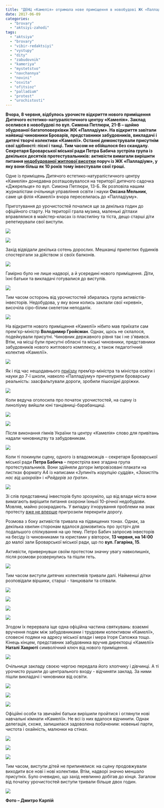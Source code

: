 ```yaml
---
title: "ДЕНЦ «Камелія» отримала нове приміщення в новобудові ЖК «Палладіум» - ФОТО"
date: 2017-06-09
categories: 
  - "brovary"
  - "aktsiyi-zahodi"
tags: 
  - "aktsiya"
  - "brovary"
  - "vibir-redaktsiyi"
  - "vystupy"
  - "dity"
  - "zabudovnik"
  - "kameriya"
  - "mystetstvo"
  - "navchannya"
  - "novini"
  - "osvita"
  - "ofitsioz"
  - "palladium"
  - "protest"
  - "urochistosti"
---
```


**Вчора, 8 червня, відбулось урочисте відкриття нового приміщення Дитячого естетико-натуралістичного центру «Камелія». Заклад оселився в новобудові по вул. Симона Петлюри, 21-В – щойно збудованої багатоповерхівки ЖК «Палладіум». На відкриття завітали найвищі чиновники Броварів, представники забудовників, викладачі і дитячі творчі колективи «Камелії». Останні демонстрували присутнім свої здібності: пісні і танці. Тим часом не обійшлося без скандалу. Секретаря Броварської міської ради Петра Бабича зустріла група із декількох десятків протестувальників: активісти вимагали вирішити питання [недобудованої житлової висотки](https://mpz.brovary.org/vkladniki-sudyatsya-iz-zabudovnikom-za-nezavershenu-bagatopoverhivku-chernyahovskogo-21b/) поруч із ЖК «Палладіум», у яку вони більш як 10 років тому інвестували свої гроші.**

Одне із приміщень Дитячого естетико-натуралістичного центру «Камелія» донедавна розташовувалося на території дитячого садочка «Джерельце» по вул. Симона Петлюри, 13-Б. Як розповіла нашим журналістам очільниця управління освіти і науки **Оксана Мельник**, саме ця філія «Камелії» вчора переселилась до «Палладіуму».

Приготування до урочистостей почалися ще за декілька годин до офіційного старту. На території грала музика, маленькі дітлахи вправлялися в майстер-класах із пластиліну та тіста, дещо старші діти репетирували свої виступи.

[![](https://mpz.brovary.org/wp-content/uploads/2017/06/Kameliya-Petlyury-Palladium-08.06.2017_00004.jpg)](https://mpz.brovary.org/wp-content/uploads/2017/06/Kameliya-Petlyury-Palladium-08.06.2017_00004.jpg)

[![](https://mpz.brovary.org/wp-content/uploads/2017/06/Kameliya-Petlyury-Palladium-08.06.2017_00006.jpg)](https://mpz.brovary.org/wp-content/uploads/2017/06/Kameliya-Petlyury-Palladium-08.06.2017_00006.jpg)

Захід відвідали декілька сотень дорослих. Мешканці прилеглих будинків спостерігали за дійством зі своїх балконів.

[![](https://mpz.brovary.org/wp-content/uploads/2017/06/Kameliya-Petlyury-Palladium-08.06.2017_00040.jpg)](https://mpz.brovary.org/wp-content/uploads/2017/06/Kameliya-Petlyury-Palladium-08.06.2017_00040.jpg)

Гамірно було не лише надворі, а й усередині нового приміщення. Діти, їхні батьки та викладачі готувалися до виступів.

[![](https://mpz.brovary.org/wp-content/uploads/2017/06/Kameliya-Petlyury-Palladium-08.06.2017_00016.jpg)](https://mpz.brovary.org/wp-content/uploads/2017/06/Kameliya-Petlyury-Palladium-08.06.2017_00016.jpg)

Тим часом осторонь від урочистостей збиралась група активістів-інвесторів. Недобудова, у яку вони колись заклали свої «кревні», височіла сіро-білим скелетом неподалік.

[![](https://mpz.brovary.org/wp-content/uploads/2017/06/Kameliya-Petlyury-Palladium-08.06.2017_00034.jpg)](https://mpz.brovary.org/wp-content/uploads/2017/06/Kameliya-Petlyury-Palladium-08.06.2017_00034.jpg)

На відкриття нового приміщення «Камелії» нібито мав приїхати сам прем'єр-міністр **Володимир Гройсман**. Однак, щось не склалося, подейкували присутні. Чиновник державного рівня так і не з'явився. Втім, на місці були присутні обласні та міські чиновники, представники забудовників нового житлового комплексу, а також педагогічний колектив «Камелії».

[![](https://mpz.brovary.org/wp-content/uploads/2017/06/Kameliya-Petlyury-Palladium-08.06.2017_00063.jpg)](https://mpz.brovary.org/wp-content/uploads/2017/06/Kameliya-Petlyury-Palladium-08.06.2017_00063.jpg)

Як і під час нещодавнього [приїзду](https://mpz.brovary.org/u-brovarskij-shkoli-7-pobuvaly-grojsman-grynevych-ta-delegatsiya-iz-kytayu-foto/) прем’єр-міністра та міністра освіти і науки до 7-ї школи, навколо «Палладіуму» причепурили броварську реальність: заасфальтували дороги, зробили пішохідні доріжки.

[![](https://mpz.brovary.org/wp-content/uploads/2017/06/Kameliya-Petlyury-Palladium-08.06.2017_00032.jpg)](https://mpz.brovary.org/wp-content/uploads/2017/06/Kameliya-Petlyury-Palladium-08.06.2017_00032.jpg)

Коли ведуча оголосила про початок урочистостей, на сцену із линоліуму вийшли юні танцівниці-барабанщиці.

[![](https://mpz.brovary.org/wp-content/uploads/2017/06/Kameliya-Petlyury-Palladium-08.06.2017_00052.jpg)](https://mpz.brovary.org/wp-content/uploads/2017/06/Kameliya-Petlyury-Palladium-08.06.2017_00052.jpg)

[![](https://mpz.brovary.org/wp-content/uploads/2017/06/Kameliya-Petlyury-Palladium-08.06.2017_00059.jpg)](https://mpz.brovary.org/wp-content/uploads/2017/06/Kameliya-Petlyury-Palladium-08.06.2017_00059.jpg)

Після виконання гімнів України та центру «Камелія» слово для привітань надали чиновництву та забудовникам.

[![](https://mpz.brovary.org/wp-content/uploads/2017/06/Kameliya-Petlyury-Palladium-08.06.2017_00077.jpg)](https://mpz.brovary.org/wp-content/uploads/2017/06/Kameliya-Petlyury-Palladium-08.06.2017_00077.jpg)

Коли ті покинули сцену, одного із владоможців – секретаря Броварської міської ради **Петра Бабича** – перестріла вже згадана група протестувальників. Вони здійняли догори імпровізовані плакати на листках формату А4 із написами «_Зупиніть корупцію суддів_», «_Захистіть нас від шахраїв_» і «_Рейдерів за ґрати_».

[![](https://mpz.brovary.org/wp-content/uploads/2017/06/Kameliya-Petlyury-Palladium-08.06.2017_00120.jpg)](https://mpz.brovary.org/wp-content/uploads/2017/06/Kameliya-Petlyury-Palladium-08.06.2017_00120.jpg)

Зі слів представниці інвесторів було зрозуміло, що від влади міста вони вимагають вирішити питання охорони їхньої 10-річної недобудови. Мовляв, майно розкрадають. У випадку ігнорування проблеми на знак протесту [вже не вперше](https://mpz.brovary.org/10-rokiv-u-poshukah-pravdy-vkladnyky-brovarskogo-dovgobudu-pogrozhuyut-perekryty-dorogy/) пригрозили перекрити дорогу.

Розмова з боку активістів тривала на підвищених тонах. Однак, за декілька хвилин сторонам вдалося домовитись про зустріч для подальшого спілкування на цю тему. Петро Бабич запросив інвесторів на бесіду із чиновниками та юристами у вівторок, **13 червня, на 14:00** до малої зали Броварської міської ради, що по **вул. Гагаріна, 15**.

Активісти, привернувши своїм протестом значну увагу навколишніх, після розмови розвернулись та пішли геть.

[![](https://mpz.brovary.org/wp-content/uploads/2017/06/Kameliya-Petlyury-Palladium-08.06.2017_00140.jpg)](https://mpz.brovary.org/wp-content/uploads/2017/06/Kameliya-Petlyury-Palladium-08.06.2017_00140.jpg)

Тим часом виступи дитячих колективів тривали далі. Найменші дітки розповідали віршики, старші - танцювали та співали.

[![](https://mpz.brovary.org/wp-content/uploads/2017/06/Kameliya-Petlyury-Palladium-08.06.2017_00103.jpg)](https://mpz.brovary.org/wp-content/uploads/2017/06/Kameliya-Petlyury-Palladium-08.06.2017_00103.jpg)

[![](https://mpz.brovary.org/wp-content/uploads/2017/06/Kameliya-Petlyury-Palladium-08.06.2017_00125.jpg)](https://mpz.brovary.org/wp-content/uploads/2017/06/Kameliya-Petlyury-Palladium-08.06.2017_00125.jpg)

[![](https://mpz.brovary.org/wp-content/uploads/2017/06/Kameliya-Petlyury-Palladium-08.06.2017_00133.jpg)](https://mpz.brovary.org/wp-content/uploads/2017/06/Kameliya-Petlyury-Palladium-08.06.2017_00133.jpg)

[![](https://mpz.brovary.org/wp-content/uploads/2017/06/Kameliya-Petlyury-Palladium-08.06.2017_00144.jpg)](https://mpz.brovary.org/wp-content/uploads/2017/06/Kameliya-Petlyury-Palladium-08.06.2017_00144.jpg)

Згодом їх перервала іще одна офіційна частина святкувань: взаємні вручення подяк між забудовниками і трудовим колективом «Камелії», словесні подяки на адресу міської влади і мера Ігоря Сапожка тощо. Кінець кінцем, представник забудовника вручив директорці «Камелії» **Наталі Хаврюті** символічний ключ від нового приміщення.

[![](https://mpz.brovary.org/wp-content/uploads/2017/06/Kameliya-Petlyury-Palladium-08.06.2017_00149.jpg)](https://mpz.brovary.org/wp-content/uploads/2017/06/Kameliya-Petlyury-Palladium-08.06.2017_00149.jpg)

Очільниця закладу своєю чергою передала його хлопчику і дівчинці. А ті урочисто рушили до центрального входу - відчиняти заклад. За ними пішли викладачі і чиновники від освіти.

[![](https://mpz.brovary.org/wp-content/uploads/2017/06/Kameliya-Petlyury-Palladium-08.06.2017_00167.jpg)](https://mpz.brovary.org/wp-content/uploads/2017/06/Kameliya-Petlyury-Palladium-08.06.2017_00167.jpg)

[![](https://mpz.brovary.org/wp-content/uploads/2017/06/Kameliya-Petlyury-Palladium-08.06.2017_00177.jpg)](https://mpz.brovary.org/wp-content/uploads/2017/06/Kameliya-Petlyury-Palladium-08.06.2017_00177.jpg)

[![](https://mpz.brovary.org/wp-content/uploads/2017/06/Kameliya-Petlyury-Palladium-08.06.2017_00181.jpg)](https://mpz.brovary.org/wp-content/uploads/2017/06/Kameliya-Petlyury-Palladium-08.06.2017_00181.jpg)

Офіційні особи та звичайні батьки вирішили пройтися і оглянути нові навчальні кімнати «Камелії». Не всі із них вдалося відчинити. Однак делегація, схоже, залишилася задоволена побаченим: новенькі парти, чистота і охайність, малюнки на стінах.

[![](https://mpz.brovary.org/wp-content/uploads/2017/06/Kameliya-Petlyury-Palladium-08.06.2017_00192.jpg)](https://mpz.brovary.org/wp-content/uploads/2017/06/Kameliya-Petlyury-Palladium-08.06.2017_00192.jpg)

[![](https://mpz.brovary.org/wp-content/uploads/2017/06/Kameliya-Petlyury-Palladium-08.06.2017_00194.jpg)](https://mpz.brovary.org/wp-content/uploads/2017/06/Kameliya-Petlyury-Palladium-08.06.2017_00194.jpg)

[![](https://mpz.brovary.org/wp-content/uploads/2017/06/Kameliya-Petlyury-Palladium-08.06.2017_00015.jpg)](https://mpz.brovary.org/wp-content/uploads/2017/06/Kameliya-Petlyury-Palladium-08.06.2017_00015.jpg)

Тим часом, виступи дітей не припинялися: на сцену продовжували виходити все нові і нові колективи. Втім, надворі значно меншало присутніх. Було очевидно, що захід невпинно добігав до кінця. Загалом від початку урочистостей виступи тривали більше двох годин.

[![](https://mpz.brovary.org/wp-content/uploads/2017/06/Kameliya-Petlyury-Palladium-08.06.2017_00114.jpg)](https://mpz.brovary.org/wp-content/uploads/2017/06/Kameliya-Petlyury-Palladium-08.06.2017_00114.jpg)

**Фото – Дмитро Карпій**
